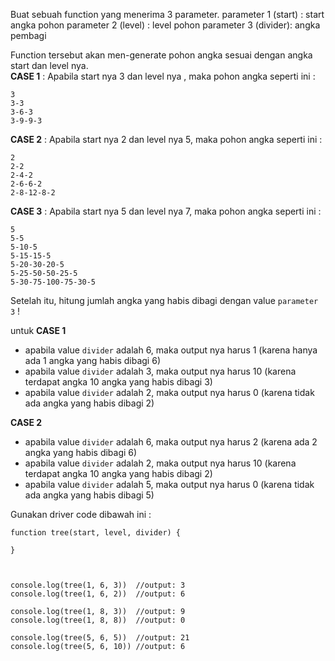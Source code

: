 Buat sebuah function yang menerima 3 parameter.
parameter 1 (start) : start angka pohon
parameter 2 (level) : level pohon
parameter 3 (divider): angka pembagi

Function tersebut akan men-generate pohon angka sesuai dengan angka start dan level nya. <Br>
**CASE 1** : Apabila start nya 3 dan level nya , maka pohon angka seperti ini :

```
3
3-3
3-6-3
3-9-9-3
```

**CASE 2** : Apabila start nya 2 dan level nya 5, maka pohon angka seperti ini :

```
2
2-2
2-4-2
2-6-6-2
2-8-12-8-2
```

**CASE 3** : Apabila start nya 5 dan level nya 7, maka pohon angka seperti ini :

```
5
5-5
5-10-5
5-15-15-5
5-20-30-20-5
5-25-50-50-25-5
5-30-75-100-75-30-5
```
Setelah itu, hitung jumlah angka yang habis dibagi dengan value `parameter 3` !

untuk **CASE 1**
- apabila value `divider` adalah 6, maka output nya harus 1 (karena hanya ada 1 angka yang habis dibagi 6)
- apabila value `divider` adalah 3, maka output nya harus 10 (karena  terdapat angka 10 angka yang habis dibagi 3)
- apabila value `divider` adalah 2, maka output nya harus 0 (karena  tidak ada angka yang habis dibagi 2)

**CASE 2**
- apabila value `divider` adalah 6, maka output nya harus 2 (karena ada 2 angka yang habis dibagi 6)
- apabila value `divider` adalah 2, maka output nya harus 10 (karena  terdapat angka 10 angka yang habis dibagi 2)
- apabila value `divider` adalah 5, maka output nya harus 0 (karena  tidak ada angka yang habis dibagi 5)


Gunakan driver code dibawah ini :

```
function tree(start, level, divider) {

}



console.log(tree(1, 6, 3))  //output: 3
console.log(tree(1, 6, 2))  //output: 6

console.log(tree(1, 8, 3))  //output: 9
console.log(tree(1, 8, 8))  //output: 0

console.log(tree(5, 6, 5))  //output: 21
console.log(tree(5, 6, 10)) //output: 6
```
